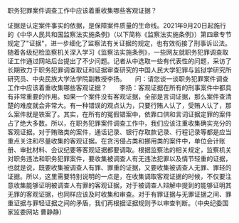 职务犯罪案件调查工作中应该着重收集哪些客观证据？

证据是认定案件事实的依据，是保障案件质量的生命线。2021年9月20日起施行的《中华人民共和国监察法实施条例》（以下简称《监察法实施条例》）第四章专节规定了"证据"，进一步细化了监察法有关证据的规定，也有效衔接了刑事诉讼法。随着各级纪检监察机关深入学习《监察法实施条例》，一些网友就职务犯罪调查取证工作通过网站后台提出了不少问题。记者从中选取一些有代表性的问题，采访了长期致力于职务犯罪调查取证和证据审查研究的中国人民大学犯罪与监狱学研究所研究员、中央民族大学法学院副教授李扬。　　问：请您谈一谈职务犯罪案件调查工作中应该着重收集哪些客观证据？　　李扬：客观证据在所有的刑事案件中都具有非常重要的作用。如果一个案件没有客观证据，全部是言词证据，那么案件查清楚的难度就会非常大。有一种错误的观点认为，只要行贿人认了，受贿人认了，那么案件就是铁案了。其实，在所有的冤假错案中，依靠口供和言词证据定罪的案件占了绝大多数。所以，在职务犯罪案件调查工作中，我们应该注重收集确实充分的客观证据。对于贿赂类的案件，通话记录、银行存取款记录、行程记录等都是应当重点关注和尽量收集的客观证据。在贪污侵占类和挪用类的案件中，单位会计账册、审批材料、会议纪要等客观证据都要调取。根据监察法的相关规定，监察机关对职务违法和职务犯罪案件，要收集被调查人有无违法犯罪以及情节轻重的证据，也就是说，既要收集被调查人有罪、罪重的证据，又要收集被调查人无罪、罪轻的证据。所以，这里需要特别说明的一点是，在收集调取客观证据的时候，不仅要注意收集能够证明被调查人有罪的客观证据，对于被调查人辩解中提到的能够证明其无罪的客观证据，也同样应该及时收集和审查。对于有罪证据与无罪证据之间、罪重证据与罪轻证据之间的矛盾，我们再根据证据规则予以审查判断。（中央纪委国家监委网站
曹静静）
